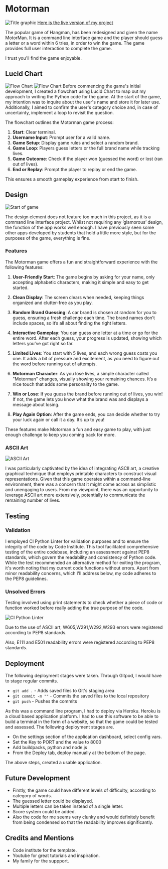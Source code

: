 # Motorman

![Title graphic](/assets/images/title.JPG)
[Here is the live version of my project](https://motorman-002301103e6a.herokuapp.com/)

The popular game of Hangman, has been redesigned and given the name MotorMan. It is a command line interface game and the player should guess a letter or a word within 6 tries, in order to win the game. The game  provides full user interaction to complete the game.

I trust you'll find the game enjoyable.

## Lucid Chart

![Flow Chart](/assets/images/lucid%20chart%201.png)
![Flow Chart](/assets/images/Lucid%20chart%202.png)
Before commencing the game's initial development, I created a flowchart using Lucid Chart to map out my approach to writing the Python code for the game. At the start of the game, my intention was to inquire about the user's name and store it for later use. Additionally, I aimed to confirm the user's category choice and, in case of uncertainty, implement a loop to revisit the question.

The flowchart outlines the Motorman game process:

1. **Start**: Clear terminal.
2. **Username Input**: Prompt user for a valid name.
3. **Game Setup**: Display game rules and select a random brand.
4. **Game Loop**: Players guess letters or the full brand name while tracking lives.
5. **Game Outcome**: Check if the player won (guessed the word) or lost (ran out of lives).
6. **End or Replay**: Prompt the player to replay or end the game.

This ensures a smooth gameplay experience from start to finish.

## Design

![Start of game](/assets/images/Motorman.JPG)

The design element does not feature too much in this project, as it is a command line interface project. Whilst not requiring any ‘glamorous’ design, the function of the app works well enough. I have previously seen some other apps developed by students that hold a little more style, but for the purposes of the game, everything is fine.

### Features

The Motorman game offers a fun and straightforward experience with the following features:

1. **User-Friendly Start**: The game begins by asking for your name, only accepting alphabetic characters, making it simple and easy to get started.

2. **Clean Display**: The screen clears when needed, keeping things organized and clutter-free as you play.

3. **Random Brand Guessing**: A car brand is chosen at random for you to guess, ensuring a fresh challenge each time. The brand names don’t include spaces, so it’s all about finding the right letters.

4. **Interactive Gameplay**: You can guess one letter at a time or go for the entire word. After each guess, your progress is updated, showing which letters you’ve got right so far.

5. **Limited Lives**: You start with 5 lives, and each wrong guess costs you one. It adds a bit of pressure and excitement, as you need to figure out the word before running out of attempts.

6. **Motorman Character**: As you lose lives, a simple character called "Motorman" changes, visually showing your remaining chances. It’s a nice touch that adds some personality to the game.

7. **Win or Lose**: If you guess the brand before running out of lives, you win! If not, the game lets you know what the brand was and displays a message about losing.

8. **Play Again Option**: After the game ends, you can decide whether to try your luck again or call it a day. It’s up to you!

These features make Motorman a fun and easy game to play, with just enough challenge to keep you coming back for more.

### ASCII Art

![ASCII Art](/assets/images/ASCII.JPG)

I was particularly captivated by the idea of integrating ASCII art, a creative graphical technique that employs printable characters to construct visual representations. Given that this game operates within a command-line environment, there was a concern that it might come across as simplistic and unengaging to users. From my viewpoint, there was an opportunity to leverage ASCII art more extensively, potentially to communicate the remaining number of lives.

## Testing

### Validation

I employed CI Python Linter for validation purposes and to ensure the integrity of the code by Code Institute. This tool facilitated comprehensive testing of the entire codebase, including an assessment against PEP8 standards, which govern the readability and consistency of Python code. While the test recommended an alternative method for exiting the program, it's worth noting that my current code functions without errors. Apart from minor readability concerns, which I'll address below, my code adheres to the PEP8 guidelines.
### Unsolved Errors

Testing involved using print statements to check whether a piece of code or function worked before really adding the true purpose of the code. 

![CI Python Linter](/assets/images/validator.JPG)

Due to the use of ASCII art, W605,W291,W292,W293 errors were registered according to PEP8 standards.

Also, E111 and E501 readability errors were registered according to PEP8 standards.

## Deployment

The following deployment stages were taken. Through Gitpod, I would have to stage regular commits.

* `git add .` - Adds saved files to Git's staging area
* `git commit -m ""` - Commits the saved files to the local repository
* `git push` - Pushes the commits

As this was a command line program, I had to deploy via Heroku. Heroku is a cloud based application platform. I had to use this software to be able to build a terminal in the form of a website, so that the game could be tested and assessed. The following deployment stages are.

* On the settings section of the application dashboard, select config vars.
* Set the Key to PORT and the value to 8000
* Add buildpacks, python and node.js
* From the Deploy tab, deploy manually at the bottom of the page.

The above steps, created a usable application.

## Future Development

* Firstly, the game could have different levels of difficulty, according to category of 
  words.
* The guessed letter could be displayed.
* Multiple letters can be taken instead of a single letter.
* Score system could be added.
* Also the code for me seems very clunky and would definitely benefit from being condensed 
  so that the readability improves significantly.

## Credits and Mentions

* Code institute for the template.
* Youtube for great tutorials and inspiration.
* My family for the suppport.

